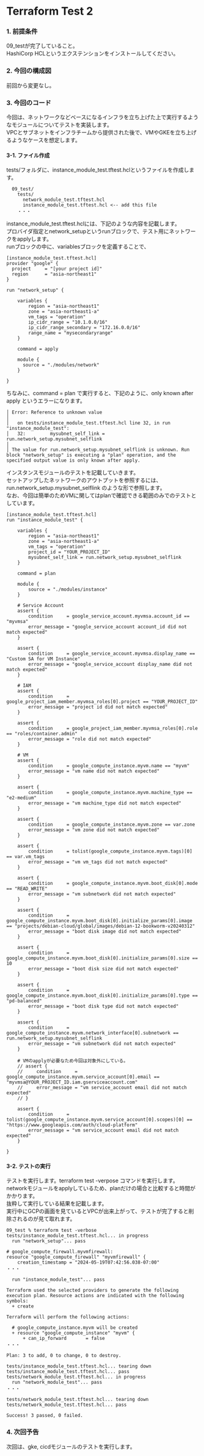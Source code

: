 # Terraform Test 2

### 1. 前提条件
09_testが完了していること。<br>
HashiCorp HCLというエクステンションをインストールしてください。

### 2. 今回の構成図
前回から変更なし。

### 3. 今回のコード
今回は、ネットワークなどベースになるインフラを立ち上げた上で実行するようなモジュールについてテストを実装します。<br>
VPCとサブネットをインフラチームから提供された後で、VMやGKEを立ち上げるようなケースを想定します。

#### 3-1. ファイル作成
tests/フォルダに、instance_module_test.tftest.hclというファイルを作成します。<br>
```
  09_test/
    tests/
      network_module_test.tftest.hcl
      instance_module_test.tftest.hcl <-- add this file
    ・・・
```
instance_module_test.tftest.hclには、下記のような内容を記載します。<br>
プロバイダ指定とnetwork_setupというrunブロックで、テスト用にネットワークをapplyします。<br>
runブロックの中に、variablesブロックを定義することで、
```
[instance_module_test.tftest.hcl]
provider "google" {
  project     = "[your project id]"
  region      = "asia-northeast1"
}

run "network_setup" {

    variables {
        region = "asia-northeast1"
        zone = "asia-northeast1-a"
        vm_tags = "operation"
        ip_cidr_range = "10.1.0.0/16"
        ip_cidr_range_secondary = "172.16.0.0/16"
        range_name = "mysecondaryrange"
    }

    command = apply

    module {
      source = "./modules/network"
    }

}
```
ちなみに、command = plan で実行すると、下記のように、only known after apply というエラーになります。<br>
```╷
│ Error: Reference to unknown value
│ 
│   on tests/instance_module_test.tftest.hcl line 32, in run "instance_module_test":
│   32:         mysubnet_self_link = run.network_setup.mysubnet_selflink
│ 
│ The value for run.network_setup.mysubnet_selflink is unknown. Run block "network_setup" is executing a "plan" operation, and the specified output value is only known after apply.
```
インスタンスモジュールのテストを記載していきます。<br>
セットアップしたネットワークのアウトプットを参照するには、run.network_setup.mysubnet_selflink のような形で参照します。<br>
なお、今回は簡単のためVMに関してはplanで確認できる範囲のみでのテストとしています。
```
[instance_module_test.tftest.hcl]
run "instance_module_test" {

    variables {
        region = "asia-northeast1"
        zone = "asia-northeast1-a"
        vm_tags = "operation"
        project_id = "YOUR_PROJECT_ID"
        mysubnet_self_link = run.network_setup.mysubnet_selflink
    }

    command = plan

    module {
        source = "./modules/instance"
    }

    # Service Account
    assert {
        condition     = google_service_account.myvmsa.account_id == "myvmsa"
        error_message = "google_service_account account_id did not match expected" 
    }

    assert {
        condition     = google_service_account.myvmsa.display_name == "Custom SA for VM Instance"
        error_message = "google_service_account display_name did not match expected" 
    }

    # IAM
    assert {
        condition     = google_project_iam_member.myvmsa_roles[0].project == "YOUR_PROJECT_ID"
        error_message = "project id did not match expected" 
    }

    assert {
        condition     = google_project_iam_member.myvmsa_roles[0].role == "roles/container.admin"
        error_message = "role did not match expected" 
    }

    # VM
    assert {
        condition     = google_compute_instance.myvm.name == "myvm"
        error_message = "vm name did not match expected" 
    }

    assert {
        condition     = google_compute_instance.myvm.machine_type == "e2-medium"
        error_message = "vm machine_type did not match expected" 
    }

    assert {
        condition     = google_compute_instance.myvm.zone == var.zone
        error_message = "vm zone did not match expected" 
    }

    assert {
        condition     = tolist(google_compute_instance.myvm.tags)[0] == var.vm_tags
        error_message = "vm vm_tags did not match expected" 
    }
    
    assert {
        condition     = google_compute_instance.myvm.boot_disk[0].mode == "READ_WRITE"
        error_message = "vm subnetwork did not match expected" 
    }

    assert {
        condition     = google_compute_instance.myvm.boot_disk[0].initialize_params[0].image == "projects/debian-cloud/global/images/debian-12-bookworm-v20240312"
        error_message = "boot disk image did not match expected" 
    }

    assert {
        condition     = google_compute_instance.myvm.boot_disk[0].initialize_params[0].size == 10
        error_message = "boot disk size did not match expected" 
    }

    assert {
        condition     = google_compute_instance.myvm.boot_disk[0].initialize_params[0].type == "pd-balanced"
        error_message = "boot disk type did not match expected" 
    }

    assert {
        condition     = google_compute_instance.myvm.network_interface[0].subnetwork == run.network_setup.mysubnet_selflink
        error_message = "vm subnetwork did not match expected" 
    }

    # VMのapplyが必要なため今回は対象外にしている。
    // assert {
    //     condition     = google_compute_instance.myvm.service_account[0].email == "myvmsa@YOUR_PROJECT_ID.iam.gserviceaccount.com"
    //     error_message = "vm service_account email did not match expected" 
    // }

    assert {
        condition     = tolist(google_compute_instance.myvm.service_account[0].scopes)[0] == "https://www.googleapis.com/auth/cloud-platform"
        error_message = "vm service_account email did not match expected" 
    }

}
```

#### 3-2. テストの実行
テストを実行します。terraform test -verpose コマンドを実行します。<br>
networkモジュールをapplyしているため、planだけの場合と比較すると時間がかかります。<br>
抜粋して実行している結果を記載します。<br>
実行中にGCPの画面を見ているとVPCが出来上がって、テストが完了すると削除されるのが見て取れます。
```
09_test % terraform test -verbose
tests/instance_module_test.tftest.hcl... in progress
  run "network_setup"... pass

# google_compute_firewall.myvmfirewall:
resource "google_compute_firewall" "myvmfirewall" {
    creation_timestamp = "2024-05-19T07:42:56.038-07:00"
・・・

  run "instance_module_test"... pass

Terraform used the selected providers to generate the following execution plan. Resource actions are indicated with the following symbols:
  + create

Terraform will perform the following actions:

  # google_compute_instance.myvm will be created
  + resource "google_compute_instance" "myvm" {
      + can_ip_forward       = false
・・・

Plan: 3 to add, 0 to change, 0 to destroy.

tests/instance_module_test.tftest.hcl... tearing down
tests/instance_module_test.tftest.hcl... pass
tests/network_module_test.tftest.hcl... in progress
  run "network_module_test"... pass
・・・

tests/network_module_test.tftest.hcl... tearing down
tests/network_module_test.tftest.hcl... pass

Success! 3 passed, 0 failed.
```

### 4. 次回予告
次回は、gke, cicdモジュールのテストを実行します。

